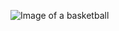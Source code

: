 ![Image of a basketball](https://dks.scene7.com/is/image/GolfGalaxy/16WILUJTVLTNXXXXXBKB?qlt=70&wid=1100&fmt=webp)
